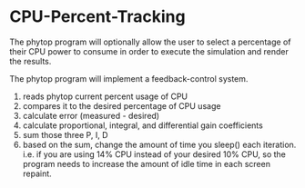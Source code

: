 # CPU-Percent-Tracking

The phytop program will optionally allow the user to select a percentage of their CPU power to consume in order to execute the simulation and render the results.

The phytop program will implement a feedback-control system.

1. reads phytop current percent usage of CPU
2. compares it to the desired percentage of CPU usage
3. calculate error (measured - desired)
4. calculate proportional, integral, and differential gain coefficients
5. sum those three P, I, D 
6. based on the sum, change the amount of time you sleep() each iteration.  i.e. if you are using 14% CPU instead of your desired 10% CPU, so the program needs to increase the amount of idle time in each screen repaint.

